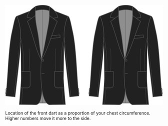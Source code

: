 
![Colocación de la pinza delantera](frontdartplacement.svg)

Location of the front dart as a proportion of your chest circumference. Higher numbers move it more to the side.
